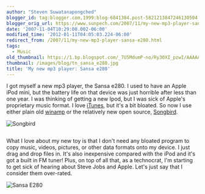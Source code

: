 ```yaml
---
author: "Steven Suwatanapongched"
blogger_id: tag:blogger.com,1999:blog-6841384.post-5821213847246130504
blogger_orig_url: https://www.sunpech.com/2007/11/my-new-mp3-player-sansa-e280.html
date: '2007-11-04T10:29:00.002-06:00'
modified_time: '2012-01-11T04:05:03.224-06:00'
redirect_from: /2007/11/my-new-mp3-player-sansa-e280.html
tags:
  - Music
old_thumbnail: https://1.bp.blogspot.com/_7U5MdumP-no/Ry30XI_pzwI/AAAAAAAAAMk/AbpH5ogrTNk/s800/sansa_e280.jpg
thumbnail: /images/blog/tn_sansa_e280.jpg
title: 'My new mp3 player: Sansa e280'
---
```



I got myself a new mp3 player, the <a type="amzn" asin="B000HZ9CCA">Sansa e280</a>.  I used to have an Apple iPod mini, but the battery life on that device was just horrible after less than one year.  I was thinking of getting a new Ipod, but I was sick of Apple's proprietary music format.  I love [iTunes]("https://www.itunes.com/"), but it's a bit bloated.  So now I use either plain old [winamp]("https://www.winamp.com/") or the relatively new open source, [Songbird](https://www.songbirdnest.com/").

![Songbird](/images/blog/songbird-icon.jpeg)

<a href="https://songbirdnest.com/partners"><img   src="https://songbirdnest.com/files/images/button_mac.png" alt="" alt="Get Songbird" border="0" /></a><a href="https://songbirdnest.com/partners"><img   src="https://songbirdnest.com/files/images/button_headphones.png" alt="" alt="Get Songbird" border="0" /></a><a href="https://songbirdnest.com/partners"><img   src="https://songbirdnest.com/files/images/button_pickup.png" alt="" alt="Get Songbird" border="0" /></a>

What I love about my new toy is that I don't need any bloated program to copy music, videos, pictures, or other data formats onto my device.  I just drag and drop files in.  It's also inexpensive compared with the iPod and it's got a built in FM tuner!  Plus, on top of all that, as a technocrat, I'm starting to get sick of hearing about Steve Jobs and Apple.  Let's just say that I consider them over-rated.

![Sansa E280](/images/blog/sansa_e280.jpg)